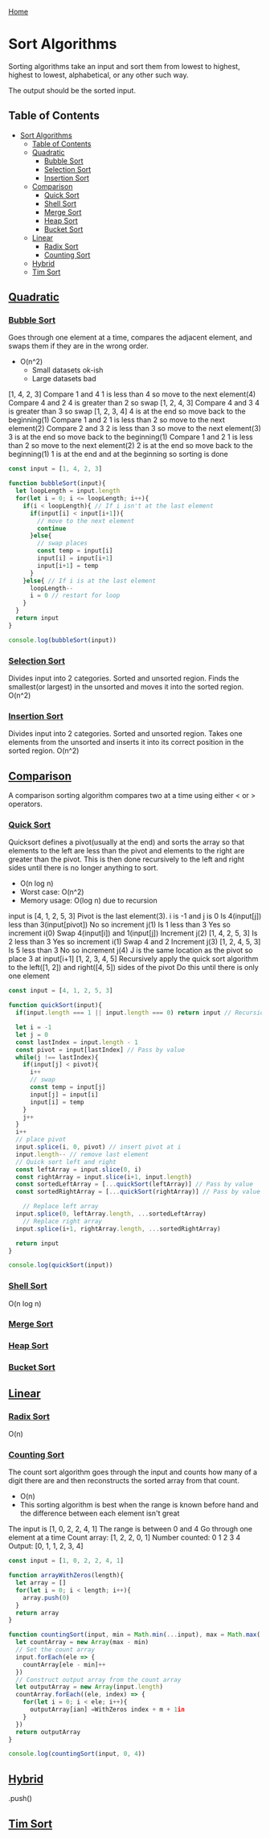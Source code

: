 <!--
 * This file is part of RS Cheat Sheets.
 *
 * RS Cheat Sheets is free software: you can redistribute it and/or modify
 * it under the terms of the GNU General Public License as published by
 * the Free Software Foundation, either version 3 of the License, or
 * (at your option) any later version.
 *
 * RS Cheat Sheets is distributed in the hope that it will be useful,
 * but WITHOUT ANY WARRANTY; without even the implied warranty of
 * MERCHANTABILITY or FITNESS FOR A PARTICULAR PURPOSE.  See the
 * GNU General Public License for more details.
 *
 * You should have received a copy of the GNU General Public License
 * along with RS Cheat Sheets. If not, see <https://www.gnu.org/licenses/>.
 */
-->

[Home](./README.md)

# Sort Algorithms
Sorting algorithms take an input and sort them from lowest to highest, highest to lowest, alphabetical, or any other such way.

The output should be the sorted input.

## Table of Contents

<!-- TOC -->

- [Sort Algorithms](#sort-algorithms)
	- [Table of Contents](#table-of-contents)
	- [Quadratic](#quadratic)
		- [Bubble Sort](#bubble-sort)
		- [Selection Sort](#selection-sort)
		- [Insertion Sort](#insertion-sort)
	- [Comparison](#comparison)
		- [Quick Sort](#quick-sort)
		- [Shell Sort](#shell-sort)
		- [Merge Sort](#merge-sort)
		- [Heap Sort](#heap-sort)
		- [Bucket Sort](#bucket-sort)
	- [Linear](#linear)
		- [Radix Sort](#radix-sort)
		- [Counting Sort](#counting-sort)
	- [Hybrid](#hybrid)
	- [Tim Sort](#tim-sort)

<!-- /TOC -->

## [Quadratic](#table-of-contents)

### [Bubble Sort](#table-of-contents)
Goes through one element at a time, compares the adjacent element, and swaps them if they are in the wrong order.
- O(n^2)
  - Small datasets ok-ish
  - Large datasets bad

[1, 4, 2, 3]
Compare 1 and 4
  1 is less than 4 so move to the next element(4)
Compare 4 and 2
  4 is greater than 2 so swap
  [1, 2, 4, 3]
  Compare 4 and 3
    4 is greater than 3 so swap
    [1, 2, 3, 4]
    4 is at the end so move back to the beginning(1)
Compare 1 and 2
  1 is less than 2 so move to the next element(2)
Compare 2 and 3
  2 is less than 3 so move to the next element(3)
3 is at the end so move back to the beginning(1)
Compare 1 and 2
  1 is less than 2 so move to the next element(2)
2 is at the end so move back to the beginning(1)
1 is at the end and at the beginning so sorting is done

```javascript
const input = [1, 4, 2, 3]

function bubbleSort(input){
  let loopLength = input.length
  for(let i = 0; i <= loopLength; i++){
    if(i < loopLength){ // If i isn't at the last element
      if(input[i] < input[i+1]){
        // move to the next element
        continue
      }else{
        // swap places
        const temp = input[i]
        input[i] = input[i+1]
        input[i+1] = temp
      }
    }else{ // If i is at the last element
      loopLength--
      i = 0 // restart for loop
    }
  }
  return input
}

console.log(bubbleSort(input))
```

### [Selection Sort](#table-of-contents)
Divides input into 2 categories. Sorted and unsorted region. Finds the smallest(or largest) in the unsorted and moves it into the sorted region.
O(n^2)

### [Insertion Sort](#table-of-contents)
Divides input into 2 categories. Sorted and unsorted region. Takes one elements from the unsorted and inserts it into its correct position in the sorted region.
O(n^2)

## [Comparison](#table-of-contents)
A comparison sorting algorithm compares two at a time using either < or > operators.

### [Quick Sort](#table-of-contents)
Quicksort defines a pivot(usually at the end) and sorts the array so that elements to the left are less than the pivot and elements to the right are greater than the pivot. This is then done recursively to the left and right sides until there is no longer anything to sort.
- O(n log n)
- Worst case: O(n^2)
- Memory usage: O(log n) due to recursion

input is [4, 1, 2, 5, 3]
Pivot is the last element(3). i is -1 and j is 0
Is 4(input[j]) less than 3(input[pivot])
  No so increment j(1)
Is 1 less than 3
  Yes so increment i(0)
  Swap 4(input[i]) and 1(input[j])
  Increment j(2)
[1, 4, 2, 5, 3]
Is 2 less than 3
  Yes so increment i(1)
  Swap 4 and 2
  Increment j(3)
[1, 2, 4, 5, 3]
Is 5 less than 3
  No so increment j(4)
J is the same location as the pivot
  so place 3 at input[i+1]
[1, 2, 3, 4, 5]
Recursively apply the quick sort algorithm to the left([1, 2]) and right([4, 5]) sides of the pivot
  Do this until there is only one element

```javascript
const input = [4, 1, 2, 5, 3]

function quickSort(input){
  if(input.length === 1 || input.length === 0) return input // Recursion end case

  let i = -1
  let j = 0
  const lastIndex = input.length - 1
  const pivot = input[lastIndex] // Pass by value
  while(j !== lastIndex){
    if(input[j] < pivot){
      i++
      // swap
      const temp = input[j]
      input[j] = input[i]
      input[i] = temp
    }
    j++
  }
  i++
  // place pivot
  input.splice(i, 0, pivot) // insert pivot at i
  input.length-- // remove last element
  // Quick sort left and right
  const leftArray = input.slice(0, i)
  const rightArray = input.slice(i+1, input.length)
  const sortedLeftArray = [...quickSort(leftArray)] // Pass by value
  const sortedRightArray = [...quickSort(rightArray)] // Pass by value

    // Replace left array
  input.splice(0, leftArray.length, ...sortedLeftArray)
    // Replace right array
  input.splice(i+1, rightArray.length, ...sortedRightArray)

  return input
}

console.log(quickSort(input))
```

### [Shell Sort](#table-of-contents)
O(n log n)

### [Merge Sort](#table-of-contents)
### [Heap Sort](#table-of-contents)
### [Bucket Sort](#table-of-contents)

## [Linear](#table-of-contents)

### [Radix Sort](#table-of-contents)

O(n)

### [Counting Sort](#table-of-contents)
The count sort algorithm goes through the input and counts how many of a digit there are and then reconstructs the sorted array from that count.
- O(n)
- This sorting algorithm is best when the range is known before hand and the difference between each element isn't great


The input is [1, 0, 2, 2, 4, 1]
The range is between 0 and 4
Go through one element at a time
Count array:   [1, 2, 2, 0, 1]
Number counted: 0  1  2  3  4
Output: [0, 1, 1, 2, 3, 4]

```javascript
const input = [1, 0, 2, 2, 4, 1]

function arrayWithZeros(length){
  let array = []
  for(let i = 0; i < length; i++){
    array.push(0)
  }
  return array
}

function countingSort(input, min = Math.min(...input), max = Math.max(...input)){
  let countArray = new Array(max - min)
  // Set the count array
  input.forEach(ele => {
    countArray[ele - min]++
  })
  // Construct output array from the count array
  let outputArray = new Array(input.length)
  countArray.forEach((ele, index) => {
    for(let i = 0; i < ele; i++){
      outputArray[ian] =WithZeros index + m + 1in
    }
  })
  return outputArray
}

console.log(countingSort(input, 0, 4))
```

## [Hybrid](#table-of-contents)
.push()

## [Tim Sort](#table-of-contents)
